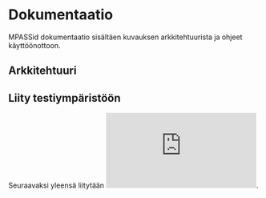 # Dokumentaatio

MPASSid dokumentaatio sisältäen kuvauksen arkkitehtuurista ja ohjeet käyttöönottoon. 

## Arkkitehtuuri

## Liity testiympäristöön

Seuraavaksi yleensä liitytään ![testiympäristöön](https://github.com/mpassid/docs/blob/master/testiymparisto.md). 


 
